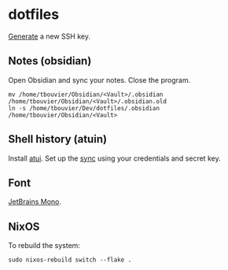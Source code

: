 # dotfiles

[Generate](https://docs.github.com/en/authentication/connecting-to-github-with-ssh/generating-a-new-ssh-key-and-adding-it-to-the-ssh-agent) a new SSH key.

## Notes (obsidian)

Open Obsidian and sync your notes. Close the program.

```console
mv /home/tbouvier/Obsidian/<Vault>/.obsidian /home/tbouvier/Obsidian/<Vault>/.obsidian.old
ln -s /home/tbouvier/Dev/dotfiles/.obsidian /home/tbouvier/Obsidian/<Vault>
```

## Shell history (atuin)

Install [atui](https://docs.atuin.sh/guide/installation/). Set up the [sync](https://docs.atuin.sh/guide/sync/) using your credentials and secret key.

## Font

[JetBrains Mono](https://www.jetbrains.com/lp/mono/).


## NixOS

To rebuild the system:

```console
sudo nixos-rebuild switch --flake .
```
